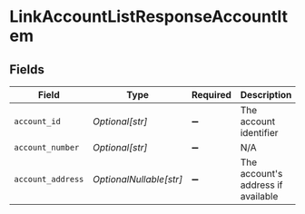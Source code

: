 # LinkAccountListResponseAccountItem


## Fields

| Field                              | Type                               | Required                           | Description                        |
| ---------------------------------- | ---------------------------------- | ---------------------------------- | ---------------------------------- |
| `account_id`                       | *Optional[str]*                    | :heavy_minus_sign:                 | The account identifier             |
| `account_number`                   | *Optional[str]*                    | :heavy_minus_sign:                 | N/A                                |
| `account_address`                  | *OptionalNullable[str]*            | :heavy_minus_sign:                 | The account's address if available |